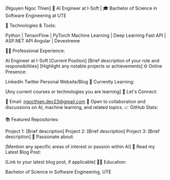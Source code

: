 [Nguyen Ngoc Thien]
🚀 AI Engineer at I-Soft | 🎓 Bachelor of Science in Software Engineering at UTE

🔧 Technologies & Tools:

Python | TensorFlow | PyTorch
Machine Learning | Deep Learning
Fast API | ASP.NET API
Angular | Devextreme

👨‍💻 Professional Experience:

AI Engineer at I-Soft [Current Position]
[Brief description of your role and responsibilities]
[Highlight any notable projects or achievements]
🌐 Online Presence:

LinkedIn
Twitter
Personal Website/Blog
🌱 Currently Learning:

[Any current courses or technologies you are learning]
💬 Let's Connect:

📧 Email: ngocthien.dev23@gmail.com
🤝 Open to collaboration and discussions on AI, machine learning, and related topics.
📈 GitHub Stats:

📚 Featured Repositories:

Project 1: [Brief description]
Project 2: [Brief description]
Project 3: [Brief description]
🚀 Passionate about:

[Mention any specific areas of interest or passion within AI]
📝 Read my Latest Blog Post:

[Link to your latest blog post, if applicable]
👨‍🎓 Education:

Bachelor of Science in Software Engineering, UTE
